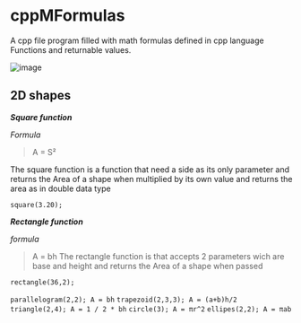 # cppMFormulas
A cpp file program filled with math formulas defined in cpp language Functions and returnable values.

![image](https://articles.outlier.org/_next/image?url=https%3A%2F%2Fimages.ctfassets.net%2Fkj4bmrik9d6o%2F3Rn6lXm78lGNHpOBTl2K4r%2F9fcf9eaaaf131575f56bd6a8ba29dbdc%2FNormal_Distribution_05.png&w=3840&q=75)

## 2D shapes
**_Square function_**

*Formula*
> A = S²

The square function is a function that need a side as its only parameter and returns the Area of a shape when multiplied by its own value and returns the area as in double data type
```
square(3.20); 
```

**_Rectangle function_**

*formula*
> A = bh
The rectangle function is that accepts 2 parameters wich are base and height and returns the Area of a shape when passed
``` 
rectangle(36,2);
```
```parallelogram(2,2); A = bh```
```trapezoid(2,3,3); A = (a+b)h/2```
```triangle(2,4); A = 1 / 2 * bh```
```circle(3); A = πr^2```
```ellipes(2,2); A = πab```
